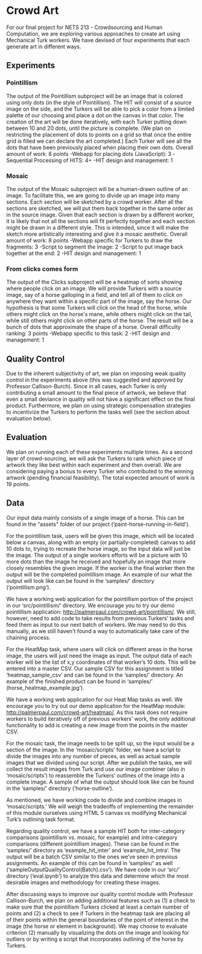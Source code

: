 # Crowd Art

For our final project for NETS 213 - Crowdsourcing and Human Computation, we are exploring various approaches to create art using Mechanical Turk workers. We have devised of four experiments that each generate art in different ways.

## Experiments

### Pointillism

The output of the Pointillism subproject will be an image that is colored using only dots (in the style of Pointillism). The HIT will consist of a source image on the side, and the Turkers will be able to pick a color from a limited palette of our choosing and place a dot on the canvas in that color. The creation of the art will be done iteratively, with each Turker putting down between 10 and 20 dots, until the picture is complete. (We plan on restricting the placement of dots to points on a grid so that once the entire grid is filled we can declare the art completed.) Each Turker will see all the dots that have been previously placed when placing their own dots. 
Overall amount of work: 8 points
-Webapp for placing dots (JavaScript): 3
-Sequential Processing of HITS: 4+
-HIT design and management: 1

### Mosaic

The output of the Mosaic subproject will be a human-drawn outline of an image. To facilitate this, we are going to divide up an image into many sections. Each section will be sketched by a crowd worker. After all the sections are sketched, we will put them back together in the same order as in the source image. Given that each section is drawn by a different worker, it is likely that not all the sections will fit perfectly together and each section might be drawn in a different style. This is intended, since it will make the sketch more artistically interesting and give it a mosaic aesthetic.
Overall amount of work: 8 points
-Webapp specific for Turkers to draw the fragments: 3
-Script to segment the image: 2
-Script to put image back together at the end: 2
-HIT design and management: 1

### From clicks comes form

The output of the Clicks subproject will be a heatmap of sorts showing where people click on an image. We will provide Turkers with a source image, say of a horse galloping in a field, and tell all of them to click on anywhere they want within a specific part of the image, say the horse. Our hypothesis is that some Turkers will click on the head of the horse, while others might click on the horse's mane, while others might click on the tail, while still others might click on other parts of the horse. The result will be a bunch of dots that approximate the shape of a horse.
Overall difficulty ranking: 3 points
-Webapp specific to this task: 2
-HIT design and management: 1

## Quality Control

Due to the inherent subjectivity of art, we plan on imposing weak quality control in the experiments above (this was suggested and approved by Professor Callison-Burch). Since in all cases, each Turker is only contributing a small amount to the final piece of artwork, we believe that even a small deviance in quality will not have a significant effect on the final product. Furthermore, we plan on using strategic compensation strategies to incentivize the Turkers to perform the tasks well (see the section about evaluation below).

## Evaluation

We plan on running each of these experiments multiple times. As a second layer of crowd-sourcing, we will ask the Turkers to rank which piece of artwork they like best within each experiment and then overall. We are considering paying a bonus to every Turker who contributed to the winning artwork (pending financial feasibility). The total expected amount of work is 19 points.  

## Data

Our input data mainly consists of a single image of a horse.  This can be found in the "assets" folder of our project (‘paint-horse-running-in-field').  

For the pointillism task, users will be given this image, which will be located below a canvas,  along with an empty (or partially-completed) canvas to add 10 dots to, trying to recreate the horse image, so the input data will just be the image. The output of a single workers efforts will be a picture with 10 more dots than the image he received and hopefully an image that more closely resembles the given image. If the worker is the final worker then the output will be the completed pointillism image.  An example of our what the output will look like can be found in the ‘samples/’ directory (‘pointillism.png’).

We have a working web application for the pointillism portion of the project in our ‘src/pointillism/’ directory.  We encourage you to try our demo pointillism application: http://palmerpaul.com/crowd-art/pointillism/. We still, however, need to add code to take results from previous Turkers’ tasks and feed them as input to our next batch of workers.  We may need to do this manually, as we still haven't found a way to automatically take care of the chaining process.

For the HeatMap task, where users will click on different areas in the horse image, the users will just need the image as input. The output data of each worker will be the list of x,y coordinates of that worker’s 10 dots. This will be entered into a master CSV. Our sample CSV for this assignment is titled ‘heatmap_sample_csv’ and can be found in the ‘samples/’ directory.  An example of the finished product can be found in ‘samples/’ (horse_heatmap_example.jpg’).

We have a working web application for our Heat Map tasks as well. We encourage you to try out our demo application for the HeatMap module: http://palmerpaul.com/crowd-art/heatmap/. As this task does not require workers to build iteratively off of previous workers’ work, the only additional functionality to add is creating a new image from the points in the master CSV.

For the mosaic task, the image needs to be split up, so the input would be a section of the image. In the ‘mosaic/scripts’ folder, we have a script to divide the images into any number of pieces, as well as actual sample images that we divided using our script.  After we publish the tasks, we will collect the result images from Turk and use our image combiner (also in ‘mosaic/scripts’) to reassemble the Turkers’ outlines of the image into a complete image.  A sample of what the output should look like can be found in the ‘samples/’ directory (‘horse-outline’).

As mentioned, we have working code to divide and combine images in ‘mosaic/scripts.’  We will weigh the tradeoffs of implementing the remainder of this module ourselves using HTML 5 canvas vs modifying Mechanical Turk’s outlining task format.

Regarding quality control, we have a sample HIT both for inter-category comparisons (pointillism vs. mosaic, for example) and intra-category comparisons (different pointillism images).  These can be found in the ‘samples/’ directory as ‘example_hit_inter’ and ‘example_hit_intra’.  The output will be a batch CSV similar to the ones we’ve seen in previous assignments.  An example of this can be found in ‘samples/’ as well (‘sampleOutputQualityControl(Batch).csv’).  We have code in our ‘src/’ directory (‘eval.ipynb’) to analyze this data and determine which the most desirable images and methodology for creating these images.

After discussing ways to improve our quality control module with Professor Callison-Burch, we plan on adding additional features such as (1) a check to make sure that the pointillism Turkers clicked at least a certain number of points and (2) a check to see if Turkers in the heatmap task are placing all of their points within the general boundaries of the point of interest in the image (the horse or element in background).  We may choose to evaluate criterion (2) manually by visualizing the dots on the image and looking for outliers or by writing a script that incorporates outlining of the horse by Turkers.


